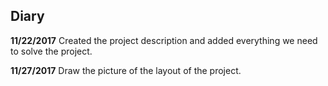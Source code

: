 ## Diary ##
**11/22/2017**
Created the project description and added everything we need to solve the project.

**11/27/2017**
Draw the picture of the layout of the project.
